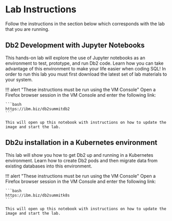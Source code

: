 # Lab Instructions

Follow the instructions in the section below which corresponds with the lab that you are running. 

## Db2 Development with Jupyter Notebooks

This hands-on lab will explore the use of Jupyter notebooks as an environment to test, prototype, and run Db2 code. Learn how you can take advantage of this environment to make your life easier when coding SQL! In order to run this lab you must first download the latest set of lab materials to your system.

!!! alert "These instructions must be run using the VM Console"
    Open a Firefox browser session in the VM Console and enter the following link:

    ```bash
    https://ibm.biz/db2summitdb2
    ```

    This will open up this notebook with instructions on how to update the image and start the lab.

## Db2u installation in a Kubernetes environment

This lab will show you how to get Db2 up and running in a Kubernetes environment. Learn how to create Db2 pods and then migrate data from existing databases into this environment.

!!! alert "These instructions must be run using the VM Console"
    Open a Firefox browser session in the VM Console and enter the following link:

    ```bash
    https://ibm.biz/db2summitk8s
    ```

    This will open up this notebook with instructions on how to update the image and start the lab.

